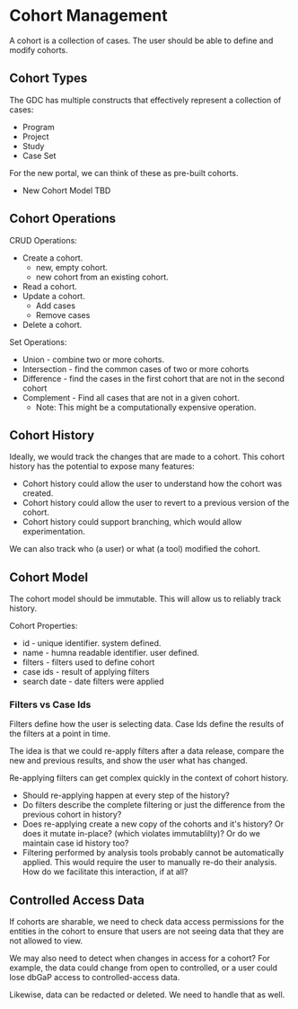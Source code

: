 # Cohort Management

A cohort is a collection of cases. The user should be able to define and modify cohorts.  

## Cohort Types

The GDC has multiple constructs that effectively represent a collection of cases:

- Program
- Project
- Study
- Case Set

For the new portal, we can think of these as pre-built cohorts.

- New Cohort Model TBD

## Cohort Operations

CRUD Operations:

- Create a cohort.
  - new, empty cohort.
  - new cohort from an existing cohort.
- Read a cohort.
- Update a cohort.
  - Add cases
  - Remove cases
- Delete a cohort.

Set Operations:

- Union - combine two or more cohorts.
- Intersection - find the common cases of two or more cohorts
- Difference - find the cases in the first cohort that are not in the second cohort
- Complement - Find all cases that are not in a given cohort.
  - Note: This might be a computationally expensive operation.

## Cohort History

Ideally, we would track the changes that are made to a cohort. This cohort history has the potential to expose many features:

- Cohort history could allow the user to understand how the cohort was created.
- Cohort history could allow the user to revert to a previous version of the cohort.
- Cohort history could support branching, which would allow experimentation.

We can also track who (a user) or what (a tool) modified the cohort.


## Cohort Model

The cohort model should be immutable. This will allow us to reliably track history.

Cohort Properties:

- id - unique identifier. system defined.
- name - humna readable identifier. user defined.
- filters - filters used to define cohort
- case ids - result of applying filters
- search date - date filters were applied

### Filters vs Case Ids

Filters define how the user is selecting data. Case Ids define the results of the filters at a point in time.

The idea is that we could re-apply filters after a data release, compare the new and previous results, and show the user what has changed.

Re-applying filters can get complex quickly in the context of cohort history.

- Should re-applying happen at every step of the history?
- Do filters describe the complete filtering or just the difference from the previous cohort in history?  
- Does re-applying create a new copy of the cohorts and it's history? Or does it mutate in-place? (which violates immutablilty)? Or do we maintain case id history too?
- Filtering performed by analysis tools probably cannot be automatically applied. This would require the user to manually re-do their analysis. How do we facilitate this interaction, if at all?

## Controlled Access Data

If cohorts are sharable, we need to check data access permissions for the entities in the cohort to ensure that users are not seeing data that they are not allowed to view.

We may also need to detect when changes in access for a cohort?  For example, the data could change from open to controlled, or a user could lose dbGaP access to controlled-access data.

Likewise, data can be redacted or deleted. We need to handle that as well.